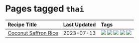 # Pages tagged `thai`

|Recipe Title|Last Updated|Tags
|:---|:---|:---|
|[Coconut Saffron Rice](../recipes/coconutsaffronrice.md)|2023-07-13|[![](https://img.shields.io/badge/tag-expensive-e4f90)](../tags/expensive.md) [![](https://img.shields.io/badge/tag-rice-13fda6)](../tags/rice.md) [![](https://img.shields.io/badge/tag-sides-9fef19)](../tags/sides.md) [![](https://img.shields.io/badge/tag-stovetop-d4602a)](../tags/stovetop.md) [![](https://img.shields.io/badge/tag-thai-427cd)](../tags/thai.md)|